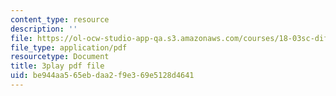 ```yaml
---
content_type: resource
description: ''
file: https://ol-ocw-studio-app-qa.s3.amazonaws.com/courses/18-03sc-differential-equations-fall-2011/be944aa565ebdaa2f9e369e5128d4641_IrRgAWI6bmw.pdf
file_type: application/pdf
resourcetype: Document
title: 3play pdf file
uid: be944aa5-65eb-daa2-f9e3-69e5128d4641
---
```

